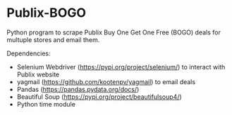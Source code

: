 # Publix-BOGO
Python program to scrape Publix Buy One Get One Free (BOGO) deals for multuple stores and email them. 


Dependencies:
- Selenium Webdriver (https://pypi.org/project/selenium/) to interact with Publix website
- yagmail (https://github.com/kootenpv/yagmail) to email deals
- Pandas (https://pandas.pydata.org/docs/)
- Beautiful Soup (https://pypi.org/project/beautifulsoup4/)
- Python time module
